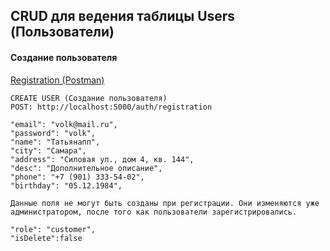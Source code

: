 ## CRUD для ведения таблицы Users (Пользователи)
#### Создание пользователя 

[Registration (Postman)]()


```
CREATE USER (Создание пользователя)
POST: http://localhost:5000/auth/registration

"email": "volk@mail.ru",
"password": "volk",
"name": "Татьянапп",
"city": "Самара",
"address": "Силовая ул., дом 4, кв. 144",
"desc": "Дополнительное описание",
"phone": "+7 (901) 333-54-02",
"birthday": "05.12.1984",

Данные поля не могут быть созданы при регистрации. Они изменяются уже администратором, после того как пользователи зарегистрировались.

"role": "customer",
"isDelete":false

```

